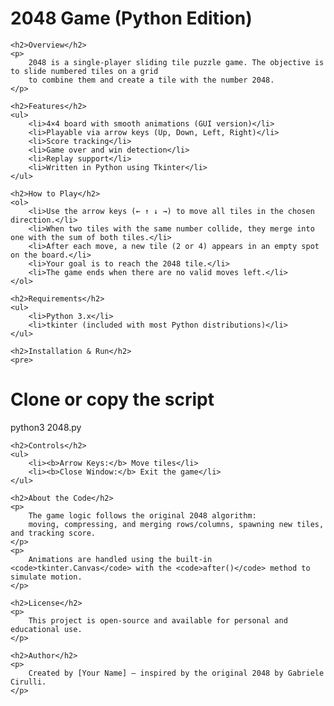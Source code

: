<!DOCTYPE html>
<html>
<head>
    <title>2048 Game - Python Version</title>
</head>
<body>
    <h1>2048 Game (Python Edition)</h1>

    <h2>Overview</h2>
    <p>
        2048 is a single-player sliding tile puzzle game. The objective is to slide numbered tiles on a grid 
        to combine them and create a tile with the number 2048.
    </p>

    <h2>Features</h2>
    <ul>
        <li>4×4 board with smooth animations (GUI version)</li>
        <li>Playable via arrow keys (Up, Down, Left, Right)</li>
        <li>Score tracking</li>
        <li>Game over and win detection</li>
        <li>Replay support</li>
        <li>Written in Python using Tkinter</li>
    </ul>

    <h2>How to Play</h2>
    <ol>
        <li>Use the arrow keys (← ↑ ↓ →) to move all tiles in the chosen direction.</li>
        <li>When two tiles with the same number collide, they merge into one with the sum of both tiles.</li>
        <li>After each move, a new tile (2 or 4) appears in an empty spot on the board.</li>
        <li>Your goal is to reach the 2048 tile.</li>
        <li>The game ends when there are no valid moves left.</li>
    </ol>

    <h2>Requirements</h2>
    <ul>
        <li>Python 3.x</li>
        <li>tkinter (included with most Python distributions)</li>
    </ul>

    <h2>Installation & Run</h2>
    <pre>
# Clone or copy the script
python3 2048.py
    </pre>

    <h2>Controls</h2>
    <ul>
        <li><b>Arrow Keys:</b> Move tiles</li>
        <li><b>Close Window:</b> Exit the game</li>
    </ul>

    <h2>About the Code</h2>
    <p>
        The game logic follows the original 2048 algorithm:
        moving, compressing, and merging rows/columns, spawning new tiles, and tracking score.
    </p>
    <p>
        Animations are handled using the built-in <code>tkinter.Canvas</code> with the <code>after()</code> method to simulate motion.
    </p>

    <h2>License</h2>
    <p>
        This project is open-source and available for personal and educational use.
    </p>

    <h2>Author</h2>
    <p>
        Created by [Your Name] — inspired by the original 2048 by Gabriele Cirulli.
    </p>
</body>
</html>

